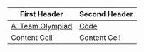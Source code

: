 | First Header  | Second Header |
| ------------- | ------------- |
| [A. Team Olympiad](https://codeforces.com/contest/490/problem/A)  | [Code](https://github.com/HaZem-Osama911/Problems/tree/main/Codeforces/A.%20Team%20Olympiad)  |
| Content Cell  | Content Cell  |
